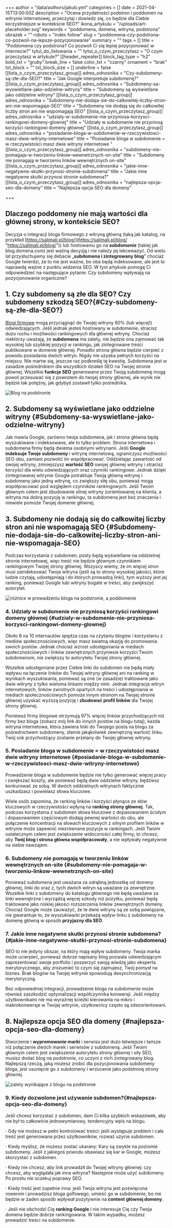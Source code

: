 +++
author = "data/authors/jakub.yml"
categories = []
date = 2021-04-15T13:00:00Z
description = "Ocena przydatności podstron i poddomen na witrynie internetowej, przeczytaj i dowiedz się, co będzie dla Ciebie korzystniejsze w kontekście SEO?"
ikona_artykulu = "/uploads/art-placeholder.svg"
keywords = "poddomena, domena, witryna, podstrona"
obrazek = ""
robots = "index follow"
slug = "poddomena-czy-podstrona-co-pozwoli-na-lepsze-pozycjonowanie"
summary = ""
tags = []
title = "Poddomena czy podstrona? Co pozwoli Ci się lepiej pozycjonować w internecie?"
tytul_do_listowania = ""
tytul_o_czym_przeczytasz = "O czym przeczytasz w artykule?"
[[header_repeater]]
block_tag_type = "h2"
bold_txt = "gruby"
break_line = false
color_txt = "czarny"
ornament = "brak"
txt_block = ""
txt_block_size = []
underline = false
[[lista_o_czym_przeczytasz_group]]
adres_odnosnika = "Czy-subdomeny-są-złe-dla-SEO?"
title = "Jak Google interpretuje subdomenę?"
[[lista_o_czym_przeczytasz_group]]
adres_odnosnika = "Subdomeny-sa-wyswietlane-jako-odzielne-witryny"
title = "Subdomeny są wyświetlane jako oddzielne witryny"
[[lista_o_czym_przeczytasz_group]]
adres_odnosnika = "Subdomeny-nie-dodaja-sie-do-calkowitej-liczby-stron-ani-nie-wspomagaja-SEO"
title = "Subdomeny nie dodają się do całkowitej liczby stron ani nie wspomagają SEO"
[[lista_o_czym_przeczytasz_group]]
adres_odnosnika = "udzialy-w-subdomenie-nie-przyniosa-korzysci-rankingowi-domeny-glownej"
title = "Udziały w subdomenie nie przyniosą korzyści rankingowi domeny głównej"
[[lista_o_czym_przeczytasz_group]]
adres_odnosnika = "posiadanie-bloga-w-subdomenie-w-rzeczywistosci-masz-dwie-witryny-internetowe"
title = "Posiadanie bloga w subdomenie = w rzeczywistości masz dwie witryny internetowe "
[[lista_o_czym_przeczytasz_group]]
adres_odnosnika = "subdomeny-nie-pomagaja-w-tworzeniu-linkow-wewnetrznych-on-site"
title = "Subdomeny nie pomagają w tworzeniu linków wewnętrznych on-site"
[[lista_o_czym_przeczytasz_group]]
adres_odnosnika = "jakie-inne-negatywne-skutki-przynosi-stronie-subdomena"
title = "Jakie inne negatywne skutki przynosi stronie subdomena?"
[[lista_o_czym_przeczytasz_group]]
adres_odnosnika = "najlepsza-opcja-seo-dla-domeny"
title = "Najlepsza opcja SEO dla domeny"

+++
## Dlaczego poddomeny nie mają wartości dla głównej strony, w kontekście SEO?

Decyzja o integracji bloga firmowego z witryną główną (taką jak katalog, na przykład [https://salimali.pl/blog/](https://salimali.pl/blog/ "https://salimali.pl/blog/")) lub hostowaniu go na **subdomenie** (takiej jak blog.domena.com) jest ważną decyzją i nie należy jej lekceważyć. Od wielu lat przysłuchujemy się debacie „**subdomena i zintegrowany blog**” chociaż Google twierdzi, że to nie jest ważne, bo oba będą indeksowane, ale jest to naprawdę ważne z punktu widzenia SEO. W tym artykule pomogę Ci odpowiedzieć na następujące pytanie: Czy subdomeny wpływają na pozycjonowanie organiczne?

## 1. Czy subdomeny są złe dla SEO? Czy subdomeny szkodzą SEO?{#Czy-subdomeny-są-złe-dla-SEO?}

[Blogi firmowe](https://agencjawroclawska.pl/blog/) mogą przyciągnąć do Twojej witryny 60% (lub więcej!) odwiedzających. Jeśli jednak jesteś hostowany w subdomenie, stracisz dużo ruchu i możliwości rankingowych dla głównej witryny. Chociaż niektórzy uważają, że **subdomena** ma zalety, nie będzie ona zajmować tak wysokiej lub szybkiej pozycji w rankingu, jak zintegrowane treści publikowane w domenie głównej. Ponadto strona główna będzie cierpieć z powodu posiadania dwóch witryn. Nigdy nie uzyska pełnych korzyści na miejscu. Nie martw się, jeszcze raz podkreślę tę kwestię. Subdomena jest w zasadzie pośrednikiem dla wszystkich działań SEO na Twojej stronie głównej. Wszelkie **funkcje SEO** generowane przez Twoją subdomenę mogą powoli przesuwać się z powrotem do twojej strony głównej, ale wynik nie będzie tak potężny, jak gdybyś zostawił tylko pośrednika.

![Blog na podstronie ](/uploads/obraz_2021-04-15_152401.png)

## 2. Subdomeny są wyświetlane jako oddzielne witryny {#Subdomeny-sa-wyswietlane-jako-odzielne-witryny}

Jak mawia Google, zarówno twoja subdomena, jak i strona główna będą wyszukiwane i indeksowane, ale to tylko problem. Strona internetowa i subdomena firmy będą dwiema osobnymi witrynami. Jeśli **Google indeksuje Twoje subdomeny** i witrynę internetową, ograniczysz możliwości SEO obu, zamiast pozwolić im współpracować. Oddzielając zawartość od swojej witryny, zmniejszysz **wartość SEO** swojej głównej witryny i stracisz korzyści dla wielu odwiedzających oraz czynniki rankingowe. Jednak dzięki zintegrowanej witrynie Google potraktuje Twoją główną witrynę i subdomeny jako jedną witrynę, co zwiększy siłę obu, ponieważ mogą współpracować pod względem czynników rankingowych. Jeśli Twoim głównym celem jest zbudowanie silnej witryny zorientowanej na klienta, a witryna ma dobrą pozycję w rankingu, ta subdomena jest bez znaczenia i niewiele pomoże Twojej domenie głównej.

## 3. Subdomeny nie dodają się do całkowitej liczby stron ani nie wspomagają SEO {#Subdomeny-nie-dodaja-sie-do-calkowitej-liczby-stron-ani-nie-wspomagaja-SEO}

Podczas korzystania z subdomen, posty będą wyświetlane na oddzielnej stronie internetowej, więc treść nie będzie głównym czynnikiem rankingowym Twojej strony głównej. Wszyscy wiemy, że im więcej stron musi zaindeksować Twoja witryna (jeśli są to strony wysokiej jakości, które ludzie czytają, udostępniają i do których prowadzą linki), tym wyższy jest jej ranking, ponieważ Google lubi witryny bogate w treści, aby zwiększyć autorytet.

![różnice w prowadzeniu bloga na podstronie, a poddomenie](/uploads/02-difference-in-ahrefs.jpg)

### 4. Udziały w subdomenie nie przyniosą korzyści rankingowi domeny głównej {#udzialy-w-subdomenie-nie-przyniosa-korzysci-rankingowi-domeny-glownej}

Około 8 na 10 internautów spędza czas na czytaniu blogów i korzystaniu z mediów społecznościowych, więc masz świetną okazję do promowania swoich postów. Jednak chociaż wzrost udostępniania w mediach społecznościowych i linków zewnętrznych przyniesie korzyści Twoim subdomenom, nie zwiększy to autorytetu Twojej strony głównej.

Wszelkie udostępniane przez Ciebie linki do subdomen nie będą miały wpływu na łączenie linków do Twojej witryny głównej ani na ranking w wynikach wyszukiwania, ponieważ są one (w zasadzie) traktowane jako dwie witryny z tylko wieloma linkami między nimi. Jednak integracja witryn internetowych, linków zwrotnych opartych na treści i udostępniania w mediach społecznościowych pomoże innym stronom na Twojej stronie głównej uzyskać wyższą pozycję i **zbudować profil linków** dla Twojej strony głównej.

Ponieważ firmy blogowe otrzymują 97% więcej linków przychodzących niż firmy bez bloga (zobacz mój link do innych postów na blogu tutaj), każda witryna internetowa, która zawiera linki do Twojego posta na blogu za pośrednictwem subdomeny, złamie jakąkolwiek zewnętrzną wartość linku. Twój sok przychodzący zostanie przelany do Twojej głównej witryny.

### 5. Posiadanie bloga w subdomenie = w rzeczywistości masz dwie witryny internetowe {#posiadanie-bloga-w-subdomenie-w-rzeczywistosci-masz-dwie-witryny-internetowe}

Prowadzenie bloga w subdomenie będzie nie tylko generować więcej pracy i zwiększać koszty, ale ponieważ będą dwie oddzielne witryny, będziesz konkurować ze sobą. W dwóch oddzielnych witrynach faktycznie uszkadzasz i powielasz słowa kluczowe.

Wiele osób zapomina, że ​​ranking linków i korzyści płynące ze słów kluczowych w rzeczywistości wpłyną na **ranking strony głównej**. Tak, podczas korzystania z subdomen słowa kluczowe z dopasowaniem ścisłym i dopasowaniem częściowym dodają pewnej wartości do obu, ale połączenie koncentracji na słowach kluczowych z silnym profilem linków w witrynie może zapewnić niezrównane pozycje w rankingach. Jeśli Twoim ostatecznym celem jest zwiększenie widoczności całej firmy, to chcesz, aby **Twój blog i strona główna współpracowały**, a nie wpływały negatywnie na siebie nawzajem.

### 6. Subdomeny nie pomagają w tworzeniu linków wewnętrznych on-site {#subdomeny-nie-pomagaja-w-tworzeniu-linkow-wewnetrznych-on-site}

Ponieważ subdomena jest uważana za odrębną jednostkę od domeny głównej, linki do oraz z, tych dwóch witryn są uważane za zewnętrzne. Wszelkie linki z subdomeny do katalogu głównego nie będą uważane za linki wewnętrzne i wyrządzą więcej szkody niż pożytku, ponieważ będą traktowane jako niskiej jakości rozszerzenia linków zewnętrznych domeny. Chociaż Google może zauważyć, że te dwie witryny są ze sobą powiązane, nie gwarantuje to, że wyszukiwarki przekażą wpływ linku z subdomeny na domenę główną w sposób **przyjazny dla SEO**.

### 7. Jakie inne negatywne skutki przynosi stronie subdomena? {#jakie-inne-negatywne-skutki-przynosi-stronie-subdomena}

SEO to nie jedyny obszar, na który mają wpływ subdomeny. Twoja marka może ucierpieć, ponieważ dobrze napisany blog pozwala odwiedzającym zaprezentować swoje portfolio i poszerzyć swoją wiedzę jako eksperta merytorycznego, aby zrozumieć to czym się zajmujesz, Twój pomysł na biznes. Brak blogów na Twojej witrynie spowodują desynchronizacją merytoryczną.

Bez odpowiedniej integracji, prowadzenie bloga na subdomenie może również zaszkodzić optymalizacji współczynnika konwersji. Jeśli między użytkownikami nie ma wyraźnej ścieżki kierowania na mikro i makrokonwersje w Twojej witrynie, użytkownicy często są zdezorientowani.

## 8. Najlepsza opcja SEO dla domeny {#najlepsza-opcja-seo-dla-domeny}

Stworzenie i **wypromowanie marki** i serwisu jest dużo łatwiejsze i tańsze niż połączenie dwóch marek i serwisów z subdomeną. Jeśli Twoim głównym celem jest zwiększenie autorytetu strony głównej i siły SEO, musisz dodać blog na podstronie, co uczyni z nich zintegrowany blog. Najlepszą rzeczą, jaką możesz zrobić dla pozycjonowania subdomeny bloga, jest usunięcie go z subdomeny i wrzucenie jako podstronę strony głównej.

![zalety wynikające z blogu na podstronie](/uploads/obraz_2021-04-15_152817.png)

### 9. Kiedy dozwolone jest używanie subdomen?{#najlepsza-opcja-seo-dla-domeny}

Jeśli chcesz korzystać z subdomen, dam Ci kilka szybkich wskazówek, aby nie był to całkowicie jednowymiarowy, tendencyjny wpis na blogu.

· Gdy nie możesz w pełni kontrolować treści: jeśli występuje problem i cała treść jest generowana przez użytkowników, rozważ użycie subdomen.

· Kiedy myślisz, że możesz zostać ukarany: Kary są zwykle na poziomie subdomeny. Jeśli z jakiegoś powodu obawiasz się kar w Google, możesz skorzystać z subdomen.

· Kiedy nie chcesz, aby link prowadził do Twojej witryny głównej: czy chcesz, aby wyglądała jak inna witryna? Następnie może użyć subdomeny. Po prostu nie oczekuj poprawy SEO.

· Kiedy treść jest zupełnie inna: jeśli Twoja witryna jest poświęcona rowerom i prowadzisz bloga golfowego, umieść go w subdomenie, bo nie będzie w żaden sposób wpływał pozytywnie na **content głównej domeny**.

· Jeśli nie obchodzi Cię **ranking Google** i nie interesuje Cię czy Twoja domena będzie dobrze rankingowana. W takim wypadku, możesz prowadzić treści na subdomenie.